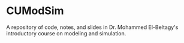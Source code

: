 # CUModSim 
A repository of code, notes, and slides in Dr. Mohammed El-Beltagy's introductory course on modeling and simulation. 
